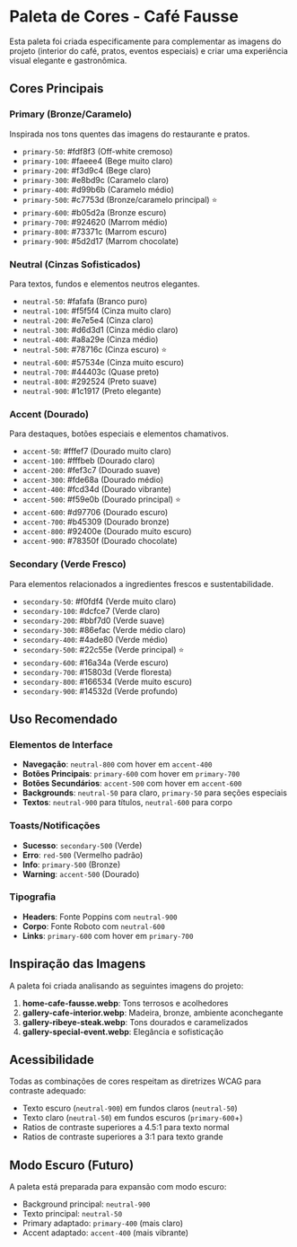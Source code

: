 # Paleta de Cores - Café Fausse

Esta paleta foi criada especificamente para complementar as imagens do projeto (interior do café, pratos, eventos especiais) e criar uma experiência visual elegante e gastronômica.

## Cores Principais

### Primary (Bronze/Caramelo)
Inspirada nos tons quentes das imagens do restaurante e pratos.
- `primary-50`: #fdf8f3 (Off-white cremoso)
- `primary-100`: #faeee4 (Bege muito claro)
- `primary-200`: #f3d9c4 (Bege claro)
- `primary-300`: #e8bd9c (Caramelo claro)
- `primary-400`: #d99b6b (Caramelo médio)
- `primary-500`: #c7753d (Bronze/caramelo principal) ⭐
- `primary-600`: #b05d2a (Bronze escuro)
- `primary-700`: #924620 (Marrom médio)
- `primary-800`: #73371c (Marrom escuro)
- `primary-900`: #5d2d17 (Marrom chocolate)

### Neutral (Cinzas Sofisticados)
Para textos, fundos e elementos neutros elegantes.
- `neutral-50`: #fafafa (Branco puro)
- `neutral-100`: #f5f5f4 (Cinza muito claro)
- `neutral-200`: #e7e5e4 (Cinza claro)
- `neutral-300`: #d6d3d1 (Cinza médio claro)
- `neutral-400`: #a8a29e (Cinza médio)
- `neutral-500`: #78716c (Cinza escuro) ⭐
- `neutral-600`: #57534e (Cinza muito escuro)
- `neutral-700`: #44403c (Quase preto)
- `neutral-800`: #292524 (Preto suave)
- `neutral-900`: #1c1917 (Preto elegante)

### Accent (Dourado)
Para destaques, botões especiais e elementos chamativos.
- `accent-50`: #fffef7 (Dourado muito claro)
- `accent-100`: #fffbeb (Dourado claro)
- `accent-200`: #fef3c7 (Dourado suave)
- `accent-300`: #fde68a (Dourado médio)
- `accent-400`: #fcd34d (Dourado vibrante)
- `accent-500`: #f59e0b (Dourado principal) ⭐
- `accent-600`: #d97706 (Dourado escuro)
- `accent-700`: #b45309 (Dourado bronze)
- `accent-800`: #92400e (Dourado muito escuro)
- `accent-900`: #78350f (Dourado chocolate)

### Secondary (Verde Fresco)
Para elementos relacionados a ingredientes frescos e sustentabilidade.
- `secondary-50`: #f0fdf4 (Verde muito claro)
- `secondary-100`: #dcfce7 (Verde claro)
- `secondary-200`: #bbf7d0 (Verde suave)
- `secondary-300`: #86efac (Verde médio claro)
- `secondary-400`: #4ade80 (Verde médio)
- `secondary-500`: #22c55e (Verde principal) ⭐
- `secondary-600`: #16a34a (Verde escuro)
- `secondary-700`: #15803d (Verde floresta)
- `secondary-800`: #166534 (Verde muito escuro)
- `secondary-900`: #14532d (Verde profundo)

## Uso Recomendado

### Elementos de Interface
- **Navegação**: `neutral-800` com hover em `accent-400`
- **Botões Principais**: `primary-600` com hover em `primary-700`
- **Botões Secundários**: `accent-500` com hover em `accent-600`
- **Backgrounds**: `neutral-50` para claro, `primary-50` para seções especiais
- **Textos**: `neutral-900` para títulos, `neutral-600` para corpo

### Toasts/Notificações
- **Sucesso**: `secondary-500` (Verde)
- **Erro**: `red-500` (Vermelho padrão)
- **Info**: `primary-500` (Bronze)
- **Warning**: `accent-500` (Dourado)

### Tipografia
- **Headers**: Fonte Poppins com `neutral-900`
- **Corpo**: Fonte Roboto com `neutral-600`
- **Links**: `primary-600` com hover em `primary-700`

## Inspiração das Imagens

A paleta foi criada analisando as seguintes imagens do projeto:
1. **home-cafe-fausse.webp**: Tons terrosos e acolhedores
2. **gallery-cafe-interior.webp**: Madeira, bronze, ambiente aconchegante
3. **gallery-ribeye-steak.webp**: Tons dourados e caramelizados
4. **gallery-special-event.webp**: Elegância e sofisticação

## Acessibilidade

Todas as combinações de cores respeitam as diretrizes WCAG para contraste adequado:
- Texto escuro (`neutral-900`) em fundos claros (`neutral-50`)
- Texto claro (`neutral-50`) em fundos escuros (`primary-600`+)
- Ratios de contraste superiores a 4.5:1 para texto normal
- Ratios de contraste superiores a 3:1 para texto grande

## Modo Escuro (Futuro)

A paleta está preparada para expansão com modo escuro:
- Background principal: `neutral-900`
- Texto principal: `neutral-50`
- Primary adaptado: `primary-400` (mais claro)
- Accent adaptado: `accent-400` (mais vibrante)
